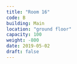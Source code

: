 ```yaml
---
title: "Room 16"
code: B
building: Main
location: "ground floor"
capacity: 100
weight: -800
date: 2019-05-02
draft: false
---
```

